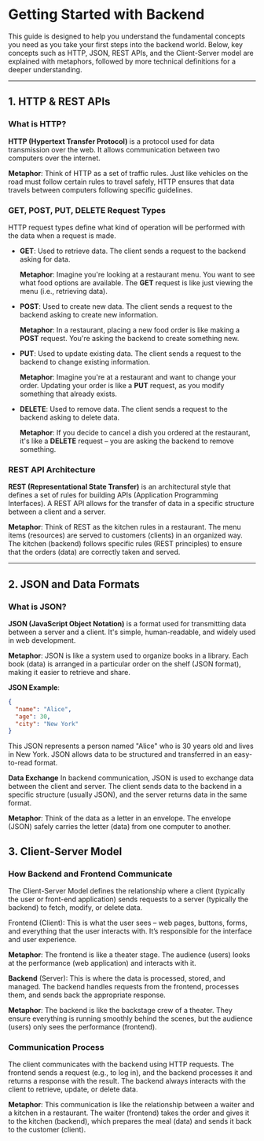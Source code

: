 # Getting Started with Backend

This guide is designed to help you understand the fundamental concepts you need as you take your first steps into the backend world. Below, key concepts such as HTTP, JSON, REST APIs, and the Client-Server model are explained with metaphors, followed by more technical definitions for a deeper understanding.

---

## 1. HTTP & REST APIs

### **What is HTTP?**
**HTTP (Hypertext Transfer Protocol)** is a protocol used for data transmission over the web. It allows communication between two computers over the internet.

**Metaphor**: Think of HTTP as a set of traffic rules. Just like vehicles on the road must follow certain rules to travel safely, HTTP ensures that data travels between computers following specific guidelines.

### **GET, POST, PUT, DELETE Request Types**
HTTP request types define what kind of operation will be performed with the data when a request is made.

- **GET**: Used to retrieve data. The client sends a request to the backend asking for data.
  
  **Metaphor**: Imagine you're looking at a restaurant menu. You want to see what food options are available. The **GET** request is like just viewing the menu (i.e., retrieving data).

- **POST**: Used to create new data. The client sends a request to the backend asking to create new information.
  
  **Metaphor**: In a restaurant, placing a new food order is like making a **POST** request. You're asking the backend to create something new.

- **PUT**: Used to update existing data. The client sends a request to the backend to change existing information.
  
  **Metaphor**: Imagine you're at a restaurant and want to change your order. Updating your order is like a **PUT** request, as you modify something that already exists.

- **DELETE**: Used to remove data. The client sends a request to the backend asking to delete data.
  
  **Metaphor**: If you decide to cancel a dish you ordered at the restaurant, it's like a **DELETE** request – you are asking the backend to remove something.

### **REST API Architecture**
**REST (Representational State Transfer)** is an architectural style that defines a set of rules for building APIs (Application Programming Interfaces). A REST API allows for the transfer of data in a specific structure between a client and a server.

**Metaphor**: Think of REST as the kitchen rules in a restaurant. The menu items (resources) are served to customers (clients) in an organized way. The kitchen (backend) follows specific rules (REST principles) to ensure that the orders (data) are correctly taken and served.

---

## 2. JSON and Data Formats

### **What is JSON?**
**JSON (JavaScript Object Notation)** is a format used for transmitting data between a server and a client. It's simple, human-readable, and widely used in web development.

**Metaphor**: JSON is like a system used to organize books in a library. Each book (data) is arranged in a particular order on the shelf (JSON format), making it easier to retrieve and share.

**JSON Example**:

```json
{
  "name": "Alice",
  "age": 30,
  "city": "New York"
}
```
This JSON represents a person named "Alice" who is 30 years old and lives in New York. JSON allows data to be structured and transferred in an easy-to-read format.

**Data Exchange**
In backend communication, JSON is used to exchange data between the client and server. The client sends data to the backend in a specific structure (usually JSON), and the server returns data in the same format.

**Metaphor**: Think of the data as a letter in an envelope. The envelope (JSON) safely carries the letter (data) from one computer to another.

## 3. Client-Server Model
### **How Backend and Frontend Communicate**

The Client-Server Model defines the relationship where a client (typically the user or front-end application) sends requests to a server (typically the backend) to fetch, modify, or delete data.

Frontend (Client): This is what the user sees – web pages, buttons, forms, and everything that the user interacts with. It’s responsible for the interface and user experience.

**Metaphor**: The frontend is like a theater stage. The audience (users) looks at the performance (web application) and interacts with it.

**Backend** (Server): This is where the data is processed, stored, and managed. The backend handles requests from the frontend, processes them, and sends back the appropriate response.

**Metaphor**: The backend is like the backstage crew of a theater. They ensure everything is running smoothly behind the scenes, but the audience (users) only sees the performance (frontend).

### **Communication Process** 
The client communicates with the backend using HTTP requests. The frontend sends a request (e.g., to log in), and the backend processes it and returns a response with the result. The backend always interacts with the client to retrieve, update, or delete data.

**Metaphor**: This communication is like the relationship between a waiter and a kitchen in a restaurant. The waiter (frontend) takes the order and gives it to the kitchen (backend), which prepares the meal (data) and sends it back to the customer (client).